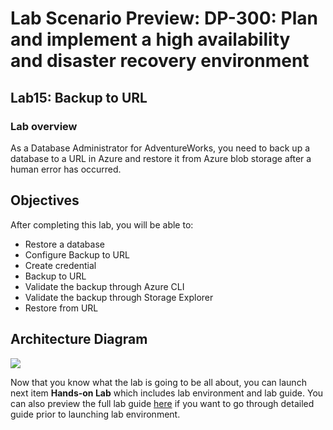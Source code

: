 # Lab Scenario Preview: DP-300: Plan and implement a high availability and disaster recovery environment 

## Lab15: Backup to URL

### Lab overview

As a Database Administrator for AdventureWorks, you need to back up a database to a URL in Azure and restore it from Azure blob storage after a human error has occurred.

## Objectives

After completing this lab, you will be able to:

- Restore a database
- Configure Backup to URL
- Create credential
- Backup to URL
- Validate the backup through Azure CLI
- Validate the backup through Storage Explorer
- Restore from URL

## Architecture Diagram

![](../images/)

Now that you know what the lab is going to be all about, you can launch next item **Hands-on Lab** which includes lab environment and lab guide. You can also preview the full lab guide [here](https://experience.cloudlabs.ai/#/labguidepreview/21bdbb7e-67d7-4d9b-b852-cc942922465f) if you want to go through detailed guide prior to launching lab environment.  